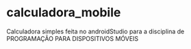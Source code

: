 # calculadora_mobile
Calculadora simples feita no androidStudio para a disciplina de PROGRAMAÇÃO PARA DISPOSITIVOS MÓVEIS
